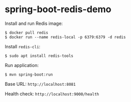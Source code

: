 # spring-boot-redis-demo

Install and run Redis image:

```console
$ docker pull redis
$ docker run --name redis-local -p 6379:6379 -d redis
```

Install `redis-cli`:

```console
$ sudo apt install redis-tools
```

Run application:

```console
$ mvn spring-boot:run 
```

Base URL: `http://localhost:8081`

Health check: `http://localhost:9000/health`